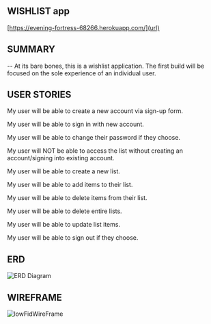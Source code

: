 ## WISHLIST app

[https://evening-fortress-68266.herokuapp.com/](url)

## SUMMARY

-- At its bare bones, this is a wishlist application. The first build will be focused on the sole experience of an individual user.

## USER STORIES

My user will be able to create a new account via sign-up form.

My user will be able to sign in with new account.

My user will be able to change their password if they choose.

My user will NOT be able to access the list without creating an account/signing into existing account.

My user will be able to create a new list.

My user will be able to add items to their list.

My user will be able to delete items from their list.

My user will be able to delete entire lists.

My user will be able to update list items.

My user will be able to sign out if they choose.


## ERD

![ERD Diagram](https://user-images.githubusercontent.com/15839929/117576574-7c3e6d80-b0b4-11eb-93cd-eea666723fe1.jpg)

## WIREFRAME

![lowFidWireFrame](https://user-images.githubusercontent.com/15839929/117576184-db02e780-b0b2-11eb-8a00-7a647bfaa9c0.png)
